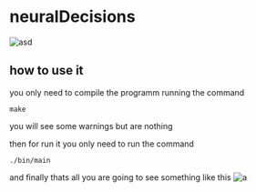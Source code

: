 
# neuralDecisions
![asd](https://media.discordapp.net/attachments/820472030474272769/821305321678831616/161424911_2866930366899394_355471721192024575_n.png?width=1674&height=942)

## how to use it 
you only need to compile the programm running the command 
```
make
```

you will see some warnings but are nothing

then for run it you only need to run the command 
```
./bin/main
```
and finally thats all
you are going to see something like this
![a](https://media.discordapp.net/attachments/820472030474272769/821348378780631040/Captura_de_Pantalla_2021-03-16_a_las_5.45.01.png)

